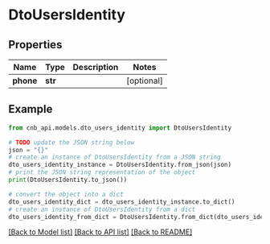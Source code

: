 # DtoUsersIdentity


## Properties

Name | Type | Description | Notes
------------ | ------------- | ------------- | -------------
**phone** | **str** |  | [optional] 

## Example

```python
from cnb_api.models.dto_users_identity import DtoUsersIdentity

# TODO update the JSON string below
json = "{}"
# create an instance of DtoUsersIdentity from a JSON string
dto_users_identity_instance = DtoUsersIdentity.from_json(json)
# print the JSON string representation of the object
print(DtoUsersIdentity.to_json())

# convert the object into a dict
dto_users_identity_dict = dto_users_identity_instance.to_dict()
# create an instance of DtoUsersIdentity from a dict
dto_users_identity_from_dict = DtoUsersIdentity.from_dict(dto_users_identity_dict)
```
[[Back to Model list]](../README.md#documentation-for-models) [[Back to API list]](../README.md#documentation-for-api-endpoints) [[Back to README]](../README.md)


